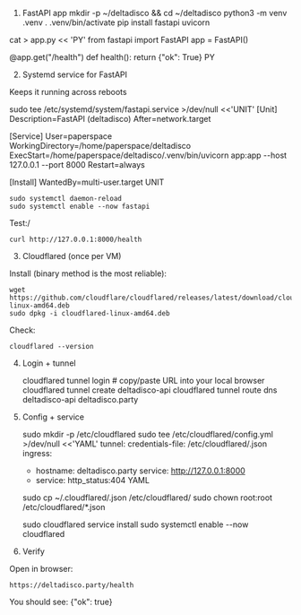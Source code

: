 1. FastAPI app
mkdir -p ~/deltadisco && cd ~/deltadisco
python3 -m venv .venv
. .venv/bin/activate
pip install fastapi uvicorn

cat > app.py << 'PY'
from fastapi import FastAPI
app = FastAPI()

@app.get("/health")
def health(): return {"ok": True}
PY


2. Systemd service for FastAPI

Keeps it running across reboots

sudo tee /etc/systemd/system/fastapi.service >/dev/null <<'UNIT'
[Unit]
Description=FastAPI (deltadisco)
After=network.target

[Service]
User=paperspace
WorkingDirectory=/home/paperspace/deltadisco
ExecStart=/home/paperspace/deltadisco/.venv/bin/uvicorn app:app --host 127.0.0.1 --port 8000
Restart=always

[Install]
WantedBy=multi-user.target
UNIT

    sudo systemctl daemon-reload
    sudo systemctl enable --now fastapi


Test:/

    curl http://127.0.0.1:8000/health

3. Cloudflared (once per VM)

Install (binary method is the most reliable):

    wget https://github.com/cloudflare/cloudflared/releases/latest/download/cloudflared-linux-amd64.deb
    sudo dpkg -i cloudflared-linux-amd64.deb

Check:

    cloudflared --version

4. Login + tunnel

    cloudflared tunnel login          # copy/paste URL into your local browser
    cloudflared tunnel create deltadisco-api
    cloudflared tunnel route dns deltadisco-api deltadisco.party

5. Config + service

    sudo mkdir -p /etc/cloudflared
    sudo tee /etc/cloudflared/config.yml >/dev/null <<'YAML'
    tunnel: <TUNNEL-UUID-HERE>
    credentials-file: /etc/cloudflared/<TUNNEL-UUID-HERE>.json
    ingress:
      - hostname: deltadisco.party
        service: http://127.0.0.1:8000
      - service: http_status:404
    YAML

    sudo cp ~/.cloudflared/<TUNNEL-UUID-HERE>.json /etc/cloudflared/
    sudo chown root:root /etc/cloudflared/*.json

    sudo cloudflared service install
    sudo systemctl enable --now cloudflared


6. Verify

Open in browser:

    https://deltadisco.party/health
You should see: {"ok": true}
